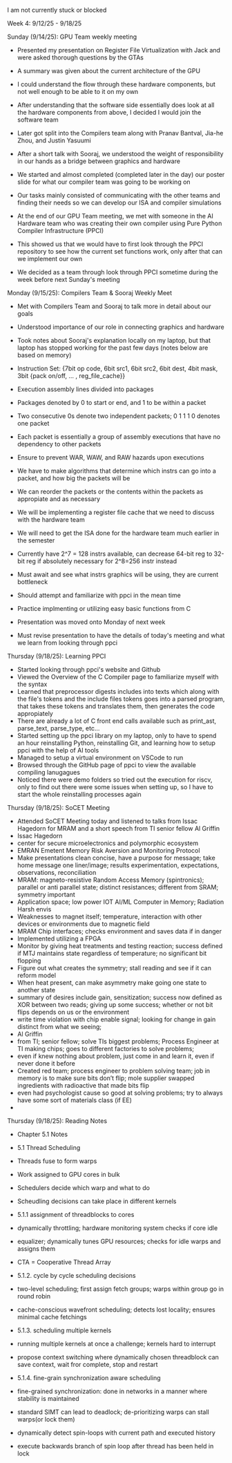 I am not currently stuck or blocked

Week 4: 9/12/25 - 9/18/25 

Sunday (9/14/25): GPU Team weekly meeting
- Presented my presentation on Register File Virtualization with Jack and were asked thorough questions by the GTAs

- A summary was given about the current architecture of the GPU
- I could understand the flow through these hardware components, but not well enough to be able to it on my own
- After understanding that the software side essentially does look at all the hardware components from above, I decided I would join the software team
- Later got split into the Compilers team along with Pranav Bantval, Jia-he Zhou, and Justin Yasuumi
- After a short talk with Sooraj, we understood the weight of responsibility in our hands as a bridge between graphics and hardware
- We started and almost completed (completed later in the day) our poster slide for what our compiler team was going to be working on
- Our tasks mainly consisted of communicating with the other teams and finding their needs so we can develop our ISA and compiler simulations
- At the end of our GPU Team meeting, we met with someone in the AI Hardware team who was creating their own compiler using Pure Python Compiler Infrastructure (PPCI)
- This showed us that we would have to first look through the PPCI repository to see how the current set functions work, only after that can we implement our own
- We decided as a team through look through PPCI sometime during the week before next Sunday's meeting


Monday (9/15/25): Compilers Team & Sooraj Weekly Meet
- Met with Compilers Team and Sooraj to talk more in detail about our goals
- Understood importance of our role in connecting graphics and hardware
- Took notes about Sooraj's explanation locally on my laptop, but that laptop has stopped working for the past few days (notes below are based on memory)

- Instruction Set: {7bit op code, 6bit src1, 6bit src2, 6bit dest, 4bit mask, 3bit {pack on/off, ... , reg_file_cache}}
- Execution assembly lines divided into packages
- Packages denoted by 0 to start or end, and 1 to be within a packet
- Two consecutive 0s denote two independent packets; 0 1 1 1 0 denotes one packet
- Each packet is essentially a group of assembly executions that have no dependency to other packets
- Ensure to prevent WAR, WAW, and RAW hazards upon executions
- We have to make algorithms that determine which instrs can go into a packet, and how big the packets will be
- We can reorder the packets or the contents within the packets as appropiate and as necessary
- We will be implementing a register file cache that we need to discuss with the hardware team
- We will need to get the ISA done for the hardware team much earlier in the semester
- Currently have 2^7 = 128 instrs available, can decrease 64-bit reg to 32-bit reg if absolutely necessary for 2^8=256 instr instead
- Must await and see what instrs graphics will be using, they are current bottleneck
- Should attempt and familiarize with ppci in the mean time
- Practice implmenting or utilizing easy basic functions from C

- Presentation was moved onto Monday of next week
- Must revise presentation to have the details of today's meeting and what we learn from looking through ppci


Thursday (9/18/25): Learning PPCI
- Started looking through ppci's website and Github
- Viewed the Overview of the C Compiler page to familiarize myself with the syntax
- Learned that preprocessor digests includes into texts which along with the file's tokens and the include files tokens goes into a parsed program, that takes these tokens and translates them, then generates the code appropiately
- There are already a lot of C front end calls available  such as print_ast, parse_text, parse_type, etc...
- Started setting up the ppci library on my laptop, only to have to spend an hour reinstalling Python, reinstalling Git, and learning how to setup ppci with the help of AI tools
- Managed to setup a virtual environment on VSCode to run
- Browsed through the GitHub page of ppci to view the available compiling lanugagues
- Noticed there were demo folders so tried out the execution for riscv, only to find out there were some issues when setting up, so I have to start the whole reinstalling processes again

Thursday (9/18/25): SoCET Meeting
- Attended SoCET Meeting today and listened to talks from Issac Hagedorn for MRAM and a short speech from TI senior fellow Al Griffin
- Issac Hagedorn
- center for secure microelectronics and polymorphic ecosystem
- EMRAN Emetent Memory Risk Aversion and Monitoring Protocol
- Make presentations clean concise, have a purpose for message; take home message one liner/image; results experimentation, expectations, observations, reconciliation
- MRAM: magneto-resistive Random Access Memory (spintronics); parallel or anti parallel state; distinct resistances; different from SRAM; symmetry important
- Application space; low power IOT AI/ML Computer in Memory; Radiation Harsh envis
- Weaknesses to magnet itself; temperature, interaction with other devices or environments due to magnetic field
- MRAM Chip interfaces; checks environment and saves data if in danger
- Implemented utilizing a FPGA
- Monitor by giving heat treatments and testing reaction; success defined if MTJ maintains state regardless of temperature; no significant bit flopping
- Figure out what creates the symmetry; stall reading and see if it can reform model
- When heat present, can make asymmetry make going one state to another state
- summary of desires include gain, sensitization; success now defined as XOR between two reads; giving up some success; whether or not bit flips depends on us or the environment
- write time violation with chip enable signal; looking for change in gain distinct from what we seeing;
- Al Griffin 
- from TI; senior fellow; solve TIs biggest problems; Process Engineer at TI making chips; goes to different factories to solve problems;
- even if knew nothing about problem, just come in and learn it, even if never done it before
- Created red team; process engineer to problem solving team; job in memory is to make sure bits don’t flip; mole supplier swapped ingredients with radioactive that made bits flip
- even had psychologist cause so good at solving problems; try to always have some sort of materials class (if EE)
- 
Thursday (9/18/25): Reading Notes
- Chapter 5.1 Notes
- 5.1 Thread Scheduling
- Threads fuse to form warps
- Work assigned to GPU cores in bulk
- Schedulers decide which warp and what to do
- Scheudling decisions can take place in different kernels

- 5.1.1 assignment of threadblocks to cores
- dynamically throttling; hardware monitoring system checks if core idle
- equalizer; dynamically tunes GPU resources; checks for idle warps and assigns them
- CTA = Cooperative Thread Array

- 5.1.2. cycle by cycle scheduling decisions
- two-level scheduling; first assign fetch groups; warps within group go in round robin
- cache-conscious wavefront scheduling; detects lost locality; ensures minimal cache fetchings

- 5.1.3. scheduling multiple kernels
- running multiple kernels at once a challenge; kernels hard to interrupt
- propose context switching where dynamically chosen threadblock can save context, wait fror complete, stop and restart

- 5.1.4. fine-grain synchronization aware scheduling
- fine-grained synchronization: done in networks in a manner where stability is maintained
- standard SIMT can lead to deadlock; de-prioritizing warps can stall warps(or lock them)
- dynamically detect spin-loops with current path and executed history
- execute backwards branch of spin loop after thread has been held in lock
